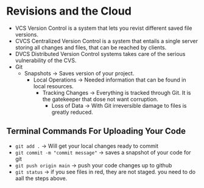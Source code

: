 # Revisions and the Cloud

* VCS Version Control is a system that lets you revist different saved file versions.
* CVCS Centralized Version Control is a system that entails a single server storing all changes and files, that can be reached by clients.
* DVCS Distributed Version Control systems takes care of the serious vulnerability of the CVS.
* Git
  - Snapshots -> Saves version of your project.
    - Local Operations -> Needed information that can be found in local resources.
      - Tracking Changes -> Everything is tracked through Git. It is the gatekeeper that dose not want corruption.
        - Loss of Data -> With Git irreversible damage to files is greatly reduced.  


## Terminal Commands For Uploading Your Code
* `git add .`                         -> Will get your local changes ready to commit
* `git commit -m "commit message"`    -> saves a snapshot of your code for git
* `git push origin main`              -> push your code changes up to github
* `git status`                        -> if you see files in red, they are not staged. you need to do aall the steps above.
